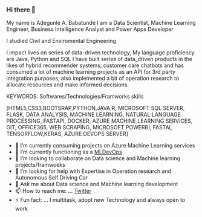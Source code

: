 ### Hi there 👋
My name is Adegunle A. Babatunde I am a Data Scientist, Machine Learning Engineer, Business Intelligence Analyst and Power Apps Developer

I studied Civil and Enviromental Engineering

I impact lives on series of data-driven technology, My language proficiency are Java, Python and SQL
I have built series of data_driven products in the likes of hybrid recommender systems, customer care chatbots and has consumed a lot of machine learning projects as an API for 3rd party integration purposes, also implemented a bit of operation research to allocate resources and make informed decisions.
 
 KEYWORDS: Softwares/Technologies/Framworks skills
 
[HTML5,CSS3,BOOTSRAP,PYTHON,JAVA,R, MICROSOFT SQL SERVER, FLASK, DATA ANALYSIS, MACHINE LEARNING, NATURAL LANGUAGE PROCESSING, FASTAPI, DOCKER, AZURE MACHINE LEARNING SERVICES, GIT, OFFICE365, WEB SCRAPING, MICROSOFT POWERBI, FASTAI, TENSORFLOW,KERAS, AZURE DEVOPS SERVER]

- 🔭 I’m currently consuming projects on Azure Machine Learning services
- 🌱 I’m currently functioning as a [MLDevOps](https://cloud.google.com/solutions/machine-learning/mlops-continuous-delivery-and-automation-pipelines-in-machine-learning) 
- 👯 I’m looking to collaborate on Data science and Machine learning projects/framwoeks
- 🤔 I’m looking for help with Expertise in Operation research and Autonomous Self Driving Car
- 💬 Ask me about Data science and Machine learning development
- 📫 How to reach me: ... [Twitter](https://twitter.com/ABofficial_NG)
- ⚡ Fun fact: ... I multitask, adopt new Technology and always open to work

